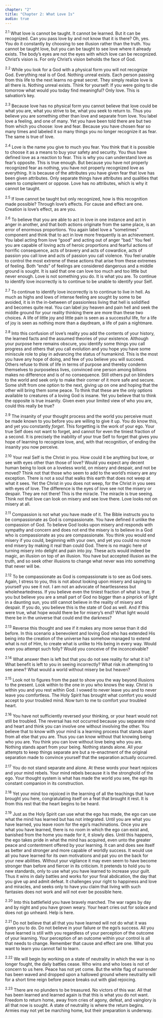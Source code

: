 ```yaml
---
chapter: "2"
title: "Chapter 2: What Love Is"
audio: true
---
```


<sup>2.1</sup> What love is cannot be taught. It cannot be learned. But
it can be recognized. Can you pass love by and not know that it is
there? Oh, yes.  You do it constantly by choosing to see illusion rather
than the truth.  You cannot be taught love, but you can be taught to see
love where it already exists. The body’s eyes are not the eyes with
which love can be recognized. Christ’s vision is. For only Christ’s
vision beholds the face of God. 

<sup>2.2</sup> While you look for a God with a physical form you will
not recognize God. Everything real is of God. Nothing unreal exists.
Each person passing from this life to the next learns no great secret.
They simply realize love is all there is. Nothing unreal exists. Think
for yourself: If you were going to die tomorrow what would you today
find meaningful? Only love. This is salvation’s key. 

<sup>2.3</sup> Because love has no physical form you cannot believe that
love could be what you are, what you strive to be, what you seek to
return to. Thus you believe you are something other than love and
separate from love.  You label love a feeling, and one of many. Yet you
have been told there are but two from which you choose: love and fear.
Because you have chosen fear so many times and labeled it so many things
you no longer recognize it as fear.  The same is true of love. 

<sup>2.4</sup> Love is the name you give to much you fear.  You think
that it is possible to choose it as a means to buy your safety and
security. You thus have defined love as a reaction to fear. This is why
you can understand love as fear’s opposite. This is true enough. But
because you have not properly recognized fear as nothing, you have not
properly recognized love as everything. It is because of the attributes
you have given fear that love has been given attributes. Only separate
things have attributes and qualities that seem to complement or oppose.
Love has no attributes, which is why it cannot be taught. 

<sup>2.5</sup> If love cannot be taught but only recognized, how is this
recognition made possible? Through love’s effects. For cause and effect
are one. Creation is love’s effect, as are you. 

<sup>2.6</sup> To believe that you are able to act in love in one
instance and act in anger in another, and that both actions originate
from the same place, is an error of enormous proportions. You again
label love a “sometimes” component and think that to act in love more
frequently is an achievement. You label acting from love “good” and
acting out of anger “bad.” You feel you are capable of loving acts of
heroic proportions and fearful actions of horrific consequence, acts of
bravery and acts of cowardice, acts of passion you call love and acts of
passion you call violence. You feel unable to control the most extreme
of these actions that arise from these extremes of feeling. Both “ends”
of feelings are considered dangerous and a middle ground is sought. It
is said that one can love too much and too little but never enough. Love
is not something you do. It is what you are. To continue to identify
love incorrectly is to continue to be unable to identify your Self.

<sup>2.7</sup> To continue to identify love incorrectly is to continue
to live in hell. As much as highs and lows of intense feeling are sought
by some to be avoided, it is in the in-between of passionless living
that hell is solidified and becomes quite real. You can label joy heaven
and pain hell and seek the middle ground for your reality thinking there
are more than these two choices. A life of little joy and little pain is
seen as a successful life, for a life of joy is seen as nothing more
than a daydream, a life of pain a nightmare. 

<sup>2.8</sup> Into this confusion of love’s reality you add the
contents of your history, the learned facts and the assumed theories of
your existence.  Although your purpose here remains obscure, you
identify some things you call progress and others that you call
evolution and you hope you have some miniscule role to play in advancing
the status of humankind. This is the most you have any hope of doing,
and few of you believe you will succeed. Others refuse to think of life
in terms of purpose and thereby condemn themselves to purposeless lives,
convinced one person among billions makes no difference and is of no
consequence. Still others put on blinders to the world and seek only to
make their corner of it more safe and secure.  Some shift from one
option to the next, giving up on one and hoping that the other will
bring them some peace. To think that these are the only options
available to creatures of a loving God is insane. Yet you believe that
to think the opposite is true insanity.  Given even your limited view of
who you are, could this really be true? 

<sup>2.9</sup> The insanity of your thought process and the world you
perceive must be made known to you before you are willing to give it up.
You do know this, and yet you constantly *forget*. This forgetting is
the work of your ego. Your true Self does not want to forget, and cannot
for even the tiniest fraction of a second. It is precisely the inability
of your true Self to forget that gives you hope of learning to recognize
love, and, with that recognition, of ending the insanity you now
perceive. 

<sup>2.10</sup> Your real Self is the Christ in you. How could it be
anything but love, or see with eyes other than those of love? Would you
expect any decent human being to look on a loveless world, on misery and
despair, and not be moved?  Think not that those who seem to add to the
world’s misery are any exception. There is not a soul that walks this
earth that does not weep at what it sees. Yet the Christ in you does not
weep, for the Christ in you sees with eyes of love. The difference is
the eyes of love see not the misery or despair. They are not there! This
is the miracle. The miracle is true seeing. Think not that love can look
on misery and see love there. Love looks not on misery at all. 

<sup>2.11</sup> Compassion is not what you have made of it. The Bible
instructs you to be compassionate as God is compassionate. You have
defined it unlike the compassion of God. To believe God looks upon
misery and responds with sympathy and concern and does not end the
misery is to believe in a God who is compassionate as you are
compassionate. You think you would end misery if you could, beginning
with your own, and yet you could no more end misery by making it real
than could God. There is no magic here of turning misery into delight
and pain into joy. These acts would indeed be magic, an illusion on top
of an illusion. You have but accepted illusion as the truth, and so seek
other illusions to change what never was into something that never will
be.  

<sup>2.12</sup> To be compassionate as God is compassionate is to see as
God sees.  Again, I stress to you, this is not about looking upon misery
and saying to yourself you see it not. I am not an advocate of
heartlessness but wholeheartedness. If you believe even the tiniest
fraction of what is true, if you but believe you are a small part of God
no bigger than a pinprick of light in a daunting sun, you still cannot
believe in the reality of misery and despair. If you do, you believe
this is the state of God as well. And if this were true, what hope would
there be for misery’s end? What light would there be in the universe
that could end the darkness? 

<sup>2.13</sup> Reverse this thought and see if it makes any more sense
than it did before. In this scenario a benevolent and loving God who has
extended His being into the creation of the universe has somehow managed
to extend what is not of Him, to create what is unlike to His being in
every way. Would even you attempt such folly? Would you conceive of the
inconceivable? 

<sup>2.14</sup> What answer then is left but that you do not see reality
for what it is? What benefit is left to you in seeing incorrectly? What
risk in attempting to see anew?  What would a world without misery be
but heaven? 

<sup>2.15</sup> Look not to figures from the past to show you the way
beyond illusions to the present. Look within to the one in you who knows
the way. Christ is within you and you rest within God. I vowed to never
leave you and to never leave you comfortless. The Holy Spirit has
brought what comfort you would accept to your troubled mind. Now turn to
me to comfort your troubled heart.

<sup>2.16</sup> You have not sufficiently reversed your thinking, or
your heart would not still be troubled. The reversal has not occurred
because you separate mind and heart and think you can involve one
without involving the other. You believe that to know with your mind is
a learning process that stands apart from all else that you are. Thus
you can know without that knowing being who you are. You think you can
love without love being who you are. Nothing stands apart from your
being. Nothing stands alone. All your attempts to keep things separate
are but a re-enactment of the original separation made to convince
yourself that the separation actually occurred. 

<sup>2.17</sup> You do not stand separate and alone. At these words your
heart rejoices and your mind rebels. Your mind rebels because it is the
stronghold of the ego. Your thought system is what has made the world
you see, the ego its constant companion in its construction.

<sup>2.18</sup> Yet your mind too rejoiced in the learning of all the
teachings that have brought you here, congratulating itself on a feat
that brought it rest. It is from this rest that the heart begins to be
heard. 

<sup>2.19</sup> Just as the Holy Spirit can use what the ego has made,
the ego can use what the mind has learned but has not integrated. Until
you are what you have learned, you leave room for the ego’s
machinations. Once you are what you have learned, there is no room in
which the ego can exist and, banished from the home you made for it, it
slowly dies. Until this happens, the ego takes pride in what the mind
has acquired, even unto the greater peace and contentment offered by
your learning. It can and does see itself as better and stronger and
more capable of worldly success. It would use all you have learned for
its own motivations and pat you on the back for your new abilities.
Without your vigilance it may even seem to have become stronger than
before and fiercer in its criticism. It pretends to hold you to new
standards, only to use what you have learned to increase your guilt.
Thus it wins in daily battles and works for your final abdication, the
day that you give up and admit defeat. It challenges your right to
happiness and love and miracles, and seeks only to have you claim that
living with such fantasies does not work and will not ever be possible
here. 

<sup>2.20</sup> Into this battlefield you have bravely marched. The war
rages by day and by night and you have grown weary. Your heart cries out
for solace and does not go unheard.  Help is here. 

<sup>2.21</sup> Do not believe that all that you have learned will not
do what it was given you to do. Do not believe in your failure or the
ego’s success. All you have learned is still with you regardless of your
perception of the outcome of your learning. Your perception of an
outcome within your control is all that needs to change. Remember that
cause and effect are one. What you want to learn you cannot fail to
learn. 

<sup>2.22</sup> We will begin by working on a state of neutrality in
which the war is no longer fought, the daily battles cease. Who wins and
who loses is not of concern to us here. Peace has not yet come. But the
white flag of surrender has been waved and dropped upon a hallowed
ground where neutrality will for a short time reign before peace breaks
out with glad rejoicing. 

<sup>2.23</sup> There are no plunders to be treasured. No victors of
this war. All that has been learned and learned again is that this is
what you do not want. Freedom to return home, away from cries of agony,
defeat, and vainglory is all that now is sought. A state of neutrality
is where the return begins. Armies may not yet be marching home, but
their preparation is underway.

